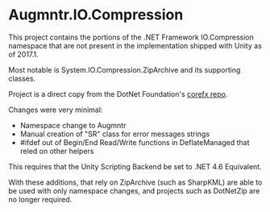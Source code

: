 # Augmntr.IO.Compression
This project contains the portions of the .NET Framework IO.Compression namespace that are not present in the implementation shipped with Unity as of 2017.1.

Most notable is System.IO.Compression.ZipArchive and its supporting classes.

Project is a direct copy from the DotNet Foundation's [corefx repo](https://github.com/dotnet/corefx/tree/master/src/System.IO.Compression).

Changes were very minimal:
* Namespace change to Augmntr
* Manual creation of "SR" class for error messages strings
* #ifdef out of Begin/End Read/Write functions in DeflateManaged that reled on other helpers

This requires that the Unity Scripting Backend be set to .NET 4.6 Equivalent.

With these additions, that rely on ZipArchive (such as SharpKML) are able to be used with only namespace changes, and projects such as DotNetZip are no longer required.

